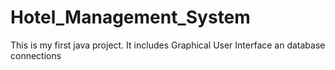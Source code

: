 # Hotel_Management_System
This is my first java project.
It includes Graphical User Interface an database connections 
